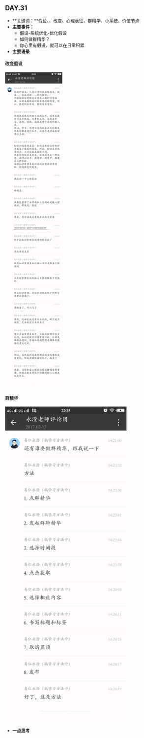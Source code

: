## DAY.31
+ **关键词：**假设、、改变、心理表征、群精华、小系统、价值节点
+ **主要事件：**
    + 假设-系统优化-优化假设
    + 如何做群精华？
    + 你心里有假设，就可以在日常积累
+ **主要语录**

#### 改变假设
![](./_image/19078374099543239.png)

#### 群精华

![](./_image/280091623469886418.png)


+ **一点思考**
